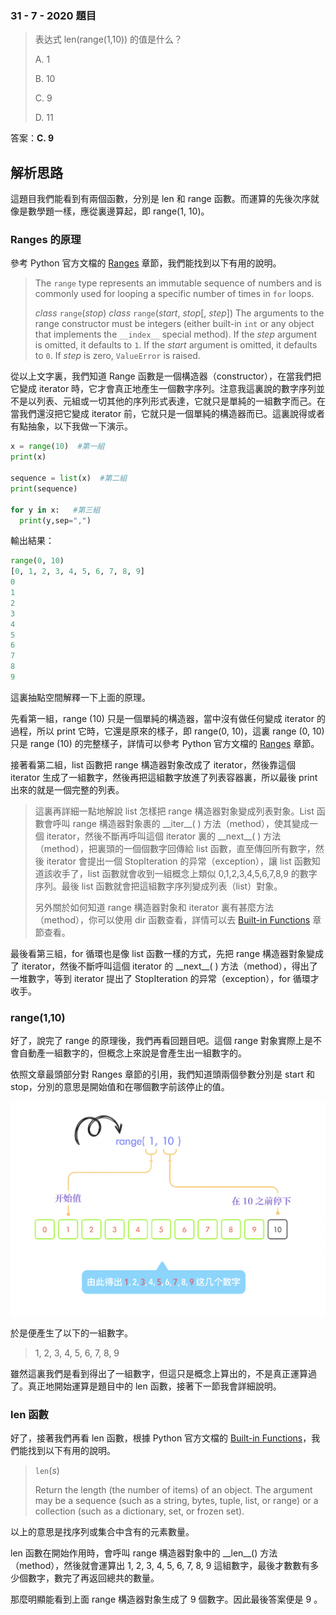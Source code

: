 ### 31 - 7 - 2020 題目

> 表达式 len(range(1,10)) 的值是什么？
>
> A. 1
>
> B. 10
>
> C. 9
>
> D. 11



答案：**C. 9**

## 解析思路

這題目我們能看到有兩個函數，分別是 len 和 range 函數。而運算的先後次序就像是數學題一樣，應從裏邊算起，即 range(1, 10)。

### Ranges 的原理

參考 Python 官方文檔的 [Ranges](https://docs.python.org/3/library/stdtypes.html?highlight=range#ranges) 章節，我們能找到以下有用的說明。

> The `range` type represents an immutable sequence of numbers and is commonly used for looping a specific number of times in `for` loops.
>
> *class* `range`(*stop*)
> *class* `range`(*start*, *stop*[, *step*])
> The arguments to the range constructor must be integers (either built-in `int` or any object that implements the `__index__` special method). If the *step* argument is omitted, it defaults to `1`. If the *start* argument is omitted, it defaults to `0`. If *step* is zero, `ValueError` is raised.

從以上文字裏，我們知道 Range 函數是一個構造器（constructor），在當我們把它變成 iterator 時，它才會真正地產生一個數字序列。注意我這裏說的數字序列並不是以列表、元組或一切其他的序列形式表達，它就只是單純的一組數字而己。在當我們還沒把它變成 iterator 前，它就只是一個單純的構造器而已。這裏說得或者有點抽象，以下我做一下演示。

```python
x = range(10)  #第一組
print(x)

sequence = list(x)  #第二組
print(sequence)

for y in x:   #第三組
  print(y,sep=",")
```

輸出結果：

```python
range(0, 10)
[0, 1, 2, 3, 4, 5, 6, 7, 8, 9]
0
1
2
3
4
5
6
7
8
9
```

這裏抽點空間解釋一下上面的原理。

先看第一組，range (10) 只是一個單純的構造器，當中沒有做任何變成 iterator 的過程，所以 print 它時，它還是原來的樣子，即 range(0, 10)，這裏 range (0, 10) 只是 range (10) 的完整樣子，詳情可以參考 Python 官方文檔的 [Ranges](https://docs.python.org/3/library/stdtypes.html?highlight=range#ranges) 章節。

接著看第二組，list 函數把 range 構造器對象改成了 iterator，然後靠這個 iterator 生成了一組數字，然後再把這組數字放進了列表容器裏，所以最後 print 出來的就是一個完整的列表。

> 這裏再詳細一點地解說 list 怎樣把 range 構造器對象變成列表對象。List 函數會呼叫 range 構造器對象裹的 \_\_iter\_\_( ) 方法（method），使其變成一個 iterator，然後不斷再呼叫這個 iterator 裏的 \_\_next\_\_( ) 方法（method），把裏頭的一個個數字回傳給 list 函數，直至傳回所有數字，然後 iterator 會提出一個 StopIteration 的异常（exception），讓 list 函數知道該收手了，list 函數就會收到一組概念上類似 0,1,2,3,4,5,6,7,8,9 的數字序列。最後 list 函數就會把這組數字序列變成列表（list）對象。
>
> 另外關於如何知道 range 構造器對象和 iterator 裏有甚麼方法（method），你可以使用 dir 函數查看，詳情可以去 [Built-in Functions](https://docs.python.org/3/library/functions.html?highlight=dir#dir) 章節查看。

最後看第三組，for 循環也是像 list 函數一樣的方式，先把 range 構造器對象變成了 iterator，然後不斷呼叫這個 iterator 的 \_\_next\_\_( ) 方法（method），得出了一堆數字，等到 iterator 提出了 StopIteration 的异常（exception），for 循環才收手。

### range(1,10)

好了，說完了 range 的原理後，我們再看回題目吧。這個 range 對象實際上是不會自動產一組數字的，但概念上來說是會產生出一組數字的。

依照文章最頭部分對 Ranges 章節的引用，我們知道頭兩個參數分別是 start 和 stop，分別的意思是開始值和在哪個數字前該停止的值。

![](./images/200731.png)

於是便產生了以下的一組數字。

> 1, 2, 3, 4, 5, 6, 7, 8, 9

雖然這裏我們是看到得出了一組數字，但這只是概念上算出的，不是真正運算過了。真正地開始運算是題目中的 len 函數，接著下一節我會詳細說明。

### len 函數

好了，接著我們再看 len 函數，根據 Python 官方文檔的 [Built-in Functions](https://docs.python.org/3/library/functions.html?highlight=len#len)，我們能找到以下有用的說明。

> `len`(*s*)
>
> Return the length (the number of items) of an object. The argument may be a sequence (such as a string, bytes, tuple, list, or range) or a collection (such as a dictionary, set, or frozen set).

以上的意思是找序列或集合中含有的元素數量。

len 函數在開始作用時，會呼叫 range 構造器對象中的 \_\_len\_\_() 方法（method），然後就會運算出 1, 2, 3, 4, 5, 6, 7, 8, 9 這組數字，最後才數數有多少個數字，數完了再返回總共的數量。

那麼明顯能看到上面 range 構造器對象生成了 9 個數字。因此最後答案便是 9 。

